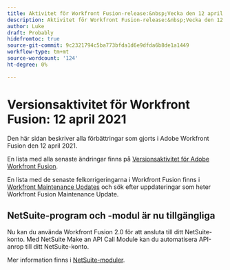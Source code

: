 ```yaml
---
title: Aktivitet för Workfront Fusion-release:&nbsp;Vecka den 12 april 2021
description: Aktivitet för Workfront Fusion-release:&nbsp;Vecka den 12 april 2021
author: Luke
draft: Probably
hidefromtoc: true
source-git-commit: 9c2321794c5ba773bfda1d6e9dfda6b8de1a1449
workflow-type: tm+mt
source-wordcount: '124'
ht-degree: 0%

---
```


# Versionsaktivitet för Workfront Fusion: 12 april 2021

Den här sidan beskriver alla förbättringar som gjorts i Adobe Workfront Fusion den 12 april 2021.

En lista med alla senaste ändringar finns på [Versionsaktivitet för Adobe Workfront Fusion](../../../product-announcements/product-releases/fusion-release-activity/fusion-release-activity.md).

En lista med de senaste felkorrigeringarna i Workfront Fusion finns i [Workfront Maintenance Updates](https://one.workfront.com/s/article/Workfront-Maintenance-Updates-1882317350) och sök efter uppdateringar som heter Workfront Fusion Maintenance Update.

## NetSuite-program och -modul är nu tillgängliga

Nu kan du använda Workfront Fusion 2.0 för att ansluta till ditt NetSuite-konto. Med NetSuite Make an API Call Module kan du automatisera API-anrop till ditt NetSuite-konto.

Mer information finns i [NetSuite-moduler](../../../workfront-fusion/apps-and-their-modules/netsuite.md).
